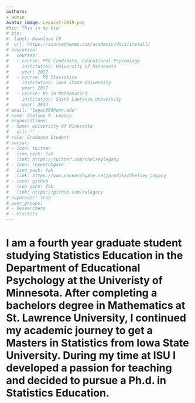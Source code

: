```yaml
---
authors:
- admin
avatar_image: LegacyC-2019.png
#bio: This is my bio
# btn:
#- label: Download CV
#  url: https://sourcethemes.com/academic/docs/install/
# education:
#   courses:
#   - course: PhD Candidate, Educational Psychology
#     institution: University of Minnesota
#     year: 2022
#   - course: MS Statistics
#     institution: Iowa State University
#     year: 2017
#   - course: BS in Mathematics
#     institution: Saint Lawrence University
#     year: 2014
# email: "legac006@umn.edu"
# name: Chelsey A. Legacy
# organizations:
# - name: University of Minnesota
#   url: ""
# role: Graduate Student
# social:
# - icon: twitter
#   icon_pack: fab
#   link: https://twitter.com/chelseylegacy
# - icon: researchgate
#   icon_pack: fab
#   link: https://www.researchgate.net/profile/Chelsey_Legacy
# - icon: github
#   icon_pack: fab
#   link: https://github.com/calegacy
# superuser: true
# user_groups:
# - Researchers
# - Visitors
---
```



# I am a fourth year graduate student studying Statistics Education in the Department of Educational Psychology at the Univeristy of Minnesota. After completing a bachelors degree in Mathematics at St. Lawrence University, I continued my academic journey to get a Masters in Statistics from Iowa State University. During my time at ISU I developed a passion for teaching and decided to pursue a Ph.d. in Statistics Education. 

